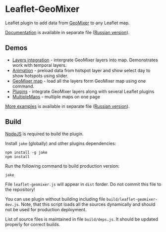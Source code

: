 Leaflet-GeoMixer
================

Leaflet plugin to add data from [GeoMixer](http://geomixer.ru) to any Leaflet map. 

[Documentation](documentation.md) is available in separate file ([Russian version](documentation-rus.md)).

Demos
------
  * [Layers integration](http://ScanEx.github.com/Leaflet-GeoMixer/examples/GMXLayerLeaflet.html) - intergrate GeoMixer layers into map. Demonstrates work with temporal layers.
  * [Animation](http://ScanEx.github.com/Leaflet-GeoMixer/examples/Animation.html) - preload data from hotspot layer and show select day to show hotspots using slider.
  * [GeoMixer map](http://ScanEx.github.com/Leaflet-GeoMixer/examples/GeoMixerMap.html) - load all the layers form GeoMixer map using one command.
  * [Plugins](http://ScanEx.github.com/Leaflet-GeoMixer/examples/Plugins.html) - integrate GeoMixer layers along with several Leaflet plugins
  * [MultipleMaps](http://ScanEx.github.com/Leaflet-GeoMixer/examples/MultipleMaps.html) - multiple maps on one page

[More examples](documentation-examples.md) is available in separate file ([Russian version](documentation-examples-rus.md)).

Build
------

[NodeJS](http://nodejs.org/) is required to build the plugin.

Install `jake` (globally) and other plugins dependencies:
```
npm install -g jake
npm install
```

Run the following command to build production version:
```
jake
```

File `leaflet-geomixer.js` will appear in `dist` forder. Do not commit this file to the repository!

You can use plugin without building including file `build/leaflet-geomixer-dev.js`. Note, that this script loads all the sources dynamically and should not be used for production deployment.

List of source files is maintained in file `build/deps.js`. It should be updated properly for correct builds.
